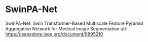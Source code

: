 # SwinPA-Net
SwinPA-Net: Swin Transformer-Based Multiscale Feature Pyramid Aggregation Network for Medical Image Segmentation utl: https://ieeexplore.ieee.org/document/9895210

